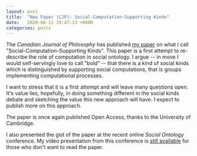 ```yaml
---
layout: post
title:  "New Paper (CJP): Social-Computation-Supporting Kinds"
date:   2020-08-11 19:47:13 +0000
categories: posts
---
```


The _Canadian Journal of Philosophy_ has published [my paper](http://dx.doi.org/10.1017/can.2020.33) on what I call "Social-Computation-Supporting Kinds". This paper is a first attempt to re-describe the role of computation in social ontology. I argue -- in move I would self-servingly love to call "bold" --  that there is a kind of social kinds which is distinguished by supporting social computations, that is groups implementing computational processes. 

I want to stress that it is a first attempt and will leave many questions open. It's value lies, hopefully, in doing something different in the social kinds debate and sketching the value this new approach will have. I expect to publish more on this approach.

The paper is once again published Open Access, thanks to the University of Cambridge. 

I also presented the gist of the paper at the recent online _Social Ontology_ conference. My video presentation from this conference is [still available](https://so2020.isosonline.org/conference/social-computation-supporting-kinds/) for those who don't want to read the paper.
